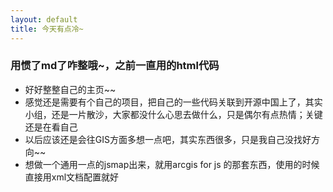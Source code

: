 ```yaml
---
layout: default
title: 今天有点冷~
---
```


### 用惯了md了咋整哦~，之前一直用的html代码
* 好好整整自己的主页~~
* 感觉还是需要有个自己的项目，把自己的一些代码关联到开源中国上了，其实小组，还是一片散沙，大家都没什么心思去做什么，只是偶尔有点热情；关键还是在看自己
* 以后应该还是会往GIS方面多想一点吧，其实东西很多，只是我自己没找好方向~~
* 想做一个通用一点的jsmap出来，就用arcgis for js 的那套东西，使用的时候直接用xml文档配置就好


